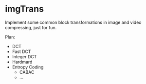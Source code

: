 imgTrans
==========

Implement some common block transformations in image and video compressing,
just for fun.

Plan:

- DCT
- Fast DCT
- Integer DCT
- Hardmard
- Entropy Coding
	- CABAC
	- ...
